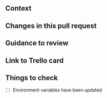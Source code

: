 ## Context

<!-- Why are you making this change? What might surprise someone about it? -->

## Changes in this pull request

<!-- List all the changes, if there are UI changes, please include Before and After screenshots.  -->

## Guidance to review

<!-- How could someone else check this work? Which parts do you want more feedback on? -->

## Link to Trello card

<!-- https://trello.com/b/p2XQo8jN/beacons-beta-private -->

## Things to check

- [ ] Environment variables have been updated